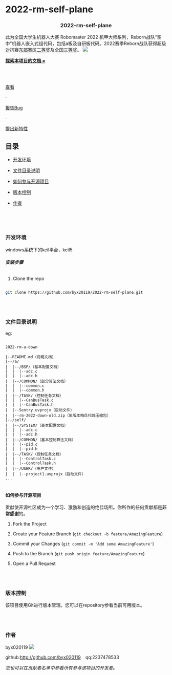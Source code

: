 # 2022-rm-self-plane

<!-- PROJECT SHIELDS -->



<h3  align="center">2022-rm-self-plane</h3>

<p  align="center">

此为全国大学生机器人大赛 Robomaster 2022 机甲大师系列，Reborn战队“空中”机器人嵌入式组代码，包括a板及自研板代码。2022赛季Reborn战队获得超级对抗赛[东部赛区二等奖](https://www.robomaster.com/zh-CN/resource/pages/announcement/1463)及[全国三等奖](https://www.robomaster.com/zh-CN/resource/pages/announcement/1477)。
![](https://rm-static.djicdn.com/tem/55708/428eaaef4b6ba1632310756119837520.png)
<br  />

<a  href="https://github.com/byx020119/2022-rm-self-plane"><strong>探索本项目的文档 »</strong></a>

<br  />

<br  />

<a  href="https://github.com/byx020119/2022-rm-self-plane">查看</a>

·

<a  href="https://github.com/byx020119/2022-rm-self-plane/issues">报告Bug</a>

·

<a  href="https://github.com/byx020119/2022-rm-self-plane/issues">提出新特性</a>

</p>  

</p>


## 目录

  

- [开发环境](#开发环境)

- [文件目录说明](#文件目录说明)

- [如何参与开源项目](#如何参与开源项目)

- [版本控制](#版本控制)

- [作者](#作者)


  <br>
</br>

### 开发环境

windows系统下的keil平台，keil5
  

###### **安装步骤**


1. Clone the repo

```sh

git clone https://github.com/byx20119/2022-rm-self-plane.git

```

  <br>
</br>

### 文件目录说明

eg:

  

```

2022-rm-a-down

|--README.md（说明文档）
|--/a/
|  |--/BSP/（基本配置文档）
|  |  |--adc.c
|  |  |--adc.h
|  |--/COMMON/（部分算法文档）
|  |  |--common.c
|  |  |--common.h
|  |--/TASK/（控制任务文档）
|  |  |--CanBusTask.c
|  |  |--CanBusTask.h
|  |--Sentry.uvprojx（启动文件）
|  |--rm-2022-down-old.zip（旧版本哨兵代码压缩包）
|--/self/
|  |--/SYSTEM/（基本配置文档）
|  |  |--adc.c
|  |  |--adc.h
|  |--/COMMON/（基本控制算法文档）
|  |  |--pid.c
|  |  |--pid.h
|  |--/TASK/（控制任务文档）
|  |  |--ControlTask.c
|  |  |--ControlTask.h
|  |--/USER/（用户文件）
|  |  |--project1.uvprojx（启动文件）
...
 

```


#### 如何参与开源项目

  

贡献使开源社区成为一个学习、激励和创造的绝佳场所。你所作的任何贡献都是**非常感谢**的。

  
  

1. Fork the Project

2. Create your Feature Branch (`git checkout -b feature/AmazingFeature`)

3. Commit your Changes (`git commit -m 'Add some AmazingFeature'`)

4. Push to the Branch (`git push origin feature/AmazingFeature`)

5. Open a Pull Request

 
<br>
</br>
  

### 版本控制

  

该项目使用Git进行版本管理。您可以在repository参看当前可用版本。

  
<br>
</br>

### 作者

  

byx020119
![](https://avatars.githubusercontent.com/u/92295993?s=48&v=4)

  

github:http://github.com/byx020119 &ensp; qq:2237478533

  

*您也可以在贡献者名单中参看所有参与该项目的开发者。*
  
<br>
</br>




<!-- links -->


<!--stackedit_data:
eyJoaXN0b3J5IjpbMzI5NzAxMDA5XX0=
-->